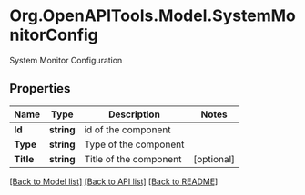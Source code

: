 # Org.OpenAPITools.Model.SystemMonitorConfig
System Monitor Configuration

## Properties

Name | Type | Description | Notes
------------ | ------------- | ------------- | -------------
**Id** | **string** | id of the component | 
**Type** | **string** | Type of the component | 
**Title** | **string** | Title of the component | [optional] 

[[Back to Model list]](../README.md#documentation-for-models) [[Back to API list]](../README.md#documentation-for-api-endpoints) [[Back to README]](../README.md)

